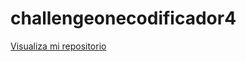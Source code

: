 # challengeonecodificador4
<a href="https://jaffett23.github.io/challengeonecodificador4/">Visualiza mi repositorio</a>
